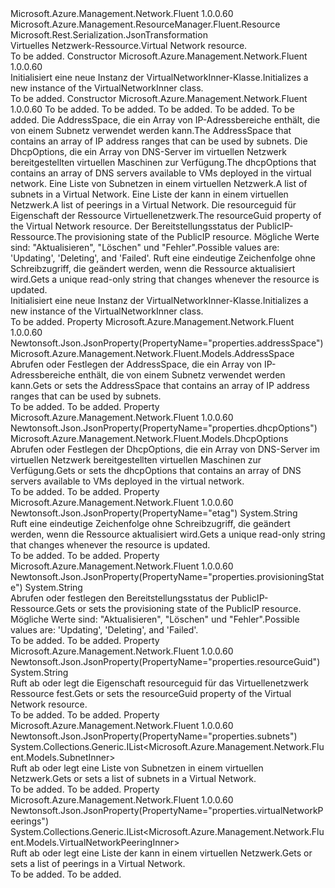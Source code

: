 <Type Name="VirtualNetworkInner" FullName="Microsoft.Azure.Management.Network.Fluent.Models.VirtualNetworkInner">
  <TypeSignature Language="C#" Value="public class VirtualNetworkInner : Microsoft.Azure.Management.ResourceManager.Fluent.Resource" />
  <TypeSignature Language="ILAsm" Value=".class public auto ansi beforefieldinit VirtualNetworkInner extends Microsoft.Azure.Management.ResourceManager.Fluent.Resource" />
  <TypeSignature Language="DocId" Value="T:Microsoft.Azure.Management.Network.Fluent.Models.VirtualNetworkInner" />
  <TypeSignature Language="VB.NET" Value="Public Class VirtualNetworkInner&#xA;Inherits Resource" />
  <TypeSignature Language="F#" Value="type VirtualNetworkInner = class&#xA;    inherit Resource" />
  <AssemblyInfo>
    <AssemblyName>Microsoft.Azure.Management.Network.Fluent</AssemblyName>
    <AssemblyVersion>1.0.0.60</AssemblyVersion>
  </AssemblyInfo>
  <Base>
    <BaseTypeName>Microsoft.Azure.Management.ResourceManager.Fluent.Resource</BaseTypeName>
  </Base>
  <Interfaces />
  <Attributes>
    <Attribute>
      <AttributeName>Microsoft.Rest.Serialization.JsonTransformation</AttributeName>
    </Attribute>
  </Attributes>
  <Docs>
    <summary>
            <span data-ttu-id="9eb13-101">Virtuelles Netzwerk-Ressource.</span><span class="sxs-lookup"><span data-stu-id="9eb13-101">Virtual Network resource.</span></span>
            </summary>
    <remarks>To be added.</remarks>
  </Docs>
  <Members>
    <Member MemberName=".ctor">
      <MemberSignature Language="C#" Value="public VirtualNetworkInner ();" />
      <MemberSignature Language="ILAsm" Value=".method public hidebysig specialname rtspecialname instance void .ctor() cil managed" />
      <MemberSignature Language="DocId" Value="M:Microsoft.Azure.Management.Network.Fluent.Models.VirtualNetworkInner.#ctor" />
      <MemberSignature Language="VB.NET" Value="Public Sub New ()" />
      <MemberType>Constructor</MemberType>
      <AssemblyInfo>
        <AssemblyName>Microsoft.Azure.Management.Network.Fluent</AssemblyName>
        <AssemblyVersion>1.0.0.60</AssemblyVersion>
      </AssemblyInfo>
      <Parameters />
      <Docs>
        <summary>
            <span data-ttu-id="9eb13-102">Initialisiert eine neue Instanz der VirtualNetworkInner-Klasse.</span><span class="sxs-lookup"><span data-stu-id="9eb13-102">Initializes a new instance of the VirtualNetworkInner class.</span></span>
            </summary>
        <remarks>To be added.</remarks>
      </Docs>
    </Member>
    <Member MemberName=".ctor">
      <MemberSignature Language="C#" Value="public VirtualNetworkInner (string location = null, string id = null, string name = null, string type = null, System.Collections.Generic.IDictionary&lt;string,string&gt; tags = null, Microsoft.Azure.Management.Network.Fluent.Models.AddressSpace addressSpace = null, Microsoft.Azure.Management.Network.Fluent.Models.DhcpOptions dhcpOptions = null, System.Collections.Generic.IList&lt;Microsoft.Azure.Management.Network.Fluent.Models.SubnetInner&gt; subnets = null, System.Collections.Generic.IList&lt;Microsoft.Azure.Management.Network.Fluent.Models.VirtualNetworkPeeringInner&gt; virtualNetworkPeerings = null, string resourceGuid = null, string provisioningState = null, string etag = null);" />
      <MemberSignature Language="ILAsm" Value=".method public hidebysig specialname rtspecialname instance void .ctor(string location, string id, string name, string type, class System.Collections.Generic.IDictionary`2&lt;string, string&gt; tags, class Microsoft.Azure.Management.Network.Fluent.Models.AddressSpace addressSpace, class Microsoft.Azure.Management.Network.Fluent.Models.DhcpOptions dhcpOptions, class System.Collections.Generic.IList`1&lt;class Microsoft.Azure.Management.Network.Fluent.Models.SubnetInner&gt; subnets, class System.Collections.Generic.IList`1&lt;class Microsoft.Azure.Management.Network.Fluent.Models.VirtualNetworkPeeringInner&gt; virtualNetworkPeerings, string resourceGuid, string provisioningState, string etag) cil managed" />
      <MemberSignature Language="DocId" Value="M:Microsoft.Azure.Management.Network.Fluent.Models.VirtualNetworkInner.#ctor(System.String,System.String,System.String,System.String,System.Collections.Generic.IDictionary{System.String,System.String},Microsoft.Azure.Management.Network.Fluent.Models.AddressSpace,Microsoft.Azure.Management.Network.Fluent.Models.DhcpOptions,System.Collections.Generic.IList{Microsoft.Azure.Management.Network.Fluent.Models.SubnetInner},System.Collections.Generic.IList{Microsoft.Azure.Management.Network.Fluent.Models.VirtualNetworkPeeringInner},System.String,System.String,System.String)" />
      <MemberSignature Language="F#" Value="new Microsoft.Azure.Management.Network.Fluent.Models.VirtualNetworkInner : string * string * string * string * System.Collections.Generic.IDictionary&lt;string, string&gt; * Microsoft.Azure.Management.Network.Fluent.Models.AddressSpace * Microsoft.Azure.Management.Network.Fluent.Models.DhcpOptions * System.Collections.Generic.IList&lt;Microsoft.Azure.Management.Network.Fluent.Models.SubnetInner&gt; * System.Collections.Generic.IList&lt;Microsoft.Azure.Management.Network.Fluent.Models.VirtualNetworkPeeringInner&gt; * string * string * string -&gt; Microsoft.Azure.Management.Network.Fluent.Models.VirtualNetworkInner" Usage="new Microsoft.Azure.Management.Network.Fluent.Models.VirtualNetworkInner (location, id, name, type, tags, addressSpace, dhcpOptions, subnets, virtualNetworkPeerings, resourceGuid, provisioningState, etag)" />
      <MemberType>Constructor</MemberType>
      <AssemblyInfo>
        <AssemblyName>Microsoft.Azure.Management.Network.Fluent</AssemblyName>
        <AssemblyVersion>1.0.0.60</AssemblyVersion>
      </AssemblyInfo>
      <Parameters>
        <Parameter Name="location" Type="System.String" />
        <Parameter Name="id" Type="System.String" />
        <Parameter Name="name" Type="System.String" />
        <Parameter Name="type" Type="System.String" />
        <Parameter Name="tags" Type="System.Collections.Generic.IDictionary&lt;System.String,System.String&gt;" />
        <Parameter Name="addressSpace" Type="Microsoft.Azure.Management.Network.Fluent.Models.AddressSpace" />
        <Parameter Name="dhcpOptions" Type="Microsoft.Azure.Management.Network.Fluent.Models.DhcpOptions" />
        <Parameter Name="subnets" Type="System.Collections.Generic.IList&lt;Microsoft.Azure.Management.Network.Fluent.Models.SubnetInner&gt;" />
        <Parameter Name="virtualNetworkPeerings" Type="System.Collections.Generic.IList&lt;Microsoft.Azure.Management.Network.Fluent.Models.VirtualNetworkPeeringInner&gt;" />
        <Parameter Name="resourceGuid" Type="System.String" />
        <Parameter Name="provisioningState" Type="System.String" />
        <Parameter Name="etag" Type="System.String" />
      </Parameters>
      <Docs>
        <param name="location">To be added.</param>
        <param name="id">To be added.</param>
        <param name="name">To be added.</param>
        <param name="type">To be added.</param>
        <param name="tags">To be added.</param>
        <param name="addressSpace"><span data-ttu-id="9eb13-103">Die AddressSpace, die ein Array von IP-Adressbereiche enthält, die von einem Subnetz verwendet werden kann.</span><span class="sxs-lookup"><span data-stu-id="9eb13-103">The AddressSpace that contains an array of IP address ranges that can be used by subnets.</span></span></param>
        <param name="dhcpOptions"><span data-ttu-id="9eb13-104">Die DhcpOptions, die ein Array von DNS-Server im virtuellen Netzwerk bereitgestellten virtuellen Maschinen zur Verfügung.</span><span class="sxs-lookup"><span data-stu-id="9eb13-104">The dhcpOptions that contains an array of DNS servers available to VMs deployed in the virtual network.</span></span></param>
        <param name="subnets"><span data-ttu-id="9eb13-105">Eine Liste von Subnetzen in einem virtuellen Netzwerk.</span><span class="sxs-lookup"><span data-stu-id="9eb13-105">A list of subnets in a Virtual Network.</span></span></param>
        <param name="virtualNetworkPeerings"><span data-ttu-id="9eb13-106">Eine Liste der kann in einem virtuellen Netzwerk.</span><span class="sxs-lookup"><span data-stu-id="9eb13-106">A list of peerings in a Virtual Network.</span></span></param>
        <param name="resourceGuid"><span data-ttu-id="9eb13-107">Die resourceguid für Eigenschaft der Ressource Virtuellenetzwerk.</span><span class="sxs-lookup"><span data-stu-id="9eb13-107">The resourceGuid property of the Virtual Network resource.</span></span></param>
        <param name="provisioningState"><span data-ttu-id="9eb13-108">Der Bereitstellungsstatus der PublicIP-Ressource.</span><span class="sxs-lookup"><span data-stu-id="9eb13-108">The provisioning state of the PublicIP resource.</span></span> <span data-ttu-id="9eb13-109">Mögliche Werte sind: "Aktualisieren", "Löschen" und "Fehler".</span><span class="sxs-lookup"><span data-stu-id="9eb13-109">Possible values are: 'Updating', 'Deleting', and 'Failed'.</span></span></param>
        <param name="etag"><span data-ttu-id="9eb13-110">Ruft eine eindeutige Zeichenfolge ohne Schreibzugriff, die geändert werden, wenn die Ressource aktualisiert wird.</span><span class="sxs-lookup"><span data-stu-id="9eb13-110">Gets a unique read-only string that changes whenever the resource is updated.</span></span></param>
        <summary>
            <span data-ttu-id="9eb13-111">Initialisiert eine neue Instanz der VirtualNetworkInner-Klasse.</span><span class="sxs-lookup"><span data-stu-id="9eb13-111">Initializes a new instance of the VirtualNetworkInner class.</span></span>
            </summary>
        <remarks>To be added.</remarks>
      </Docs>
    </Member>
    <Member MemberName="AddressSpace">
      <MemberSignature Language="C#" Value="public Microsoft.Azure.Management.Network.Fluent.Models.AddressSpace AddressSpace { get; set; }" />
      <MemberSignature Language="ILAsm" Value=".property instance class Microsoft.Azure.Management.Network.Fluent.Models.AddressSpace AddressSpace" />
      <MemberSignature Language="DocId" Value="P:Microsoft.Azure.Management.Network.Fluent.Models.VirtualNetworkInner.AddressSpace" />
      <MemberSignature Language="VB.NET" Value="Public Property AddressSpace As AddressSpace" />
      <MemberSignature Language="F#" Value="member this.AddressSpace : Microsoft.Azure.Management.Network.Fluent.Models.AddressSpace with get, set" Usage="Microsoft.Azure.Management.Network.Fluent.Models.VirtualNetworkInner.AddressSpace" />
      <MemberType>Property</MemberType>
      <AssemblyInfo>
        <AssemblyName>Microsoft.Azure.Management.Network.Fluent</AssemblyName>
        <AssemblyVersion>1.0.0.60</AssemblyVersion>
      </AssemblyInfo>
      <Attributes>
        <Attribute>
          <AttributeName>Newtonsoft.Json.JsonProperty(PropertyName="properties.addressSpace")</AttributeName>
        </Attribute>
      </Attributes>
      <ReturnValue>
        <ReturnType>Microsoft.Azure.Management.Network.Fluent.Models.AddressSpace</ReturnType>
      </ReturnValue>
      <Docs>
        <summary>
            <span data-ttu-id="9eb13-112">Abrufen oder Festlegen der AddressSpace, die ein Array von IP-Adressbereiche enthält, die von einem Subnetz verwendet werden kann.</span><span class="sxs-lookup"><span data-stu-id="9eb13-112">Gets or sets the AddressSpace that contains an array of IP address ranges that can be used by subnets.</span></span>
            </summary>
        <value>To be added.</value>
        <remarks>To be added.</remarks>
      </Docs>
    </Member>
    <Member MemberName="DhcpOptions">
      <MemberSignature Language="C#" Value="public Microsoft.Azure.Management.Network.Fluent.Models.DhcpOptions DhcpOptions { get; set; }" />
      <MemberSignature Language="ILAsm" Value=".property instance class Microsoft.Azure.Management.Network.Fluent.Models.DhcpOptions DhcpOptions" />
      <MemberSignature Language="DocId" Value="P:Microsoft.Azure.Management.Network.Fluent.Models.VirtualNetworkInner.DhcpOptions" />
      <MemberSignature Language="VB.NET" Value="Public Property DhcpOptions As DhcpOptions" />
      <MemberSignature Language="F#" Value="member this.DhcpOptions : Microsoft.Azure.Management.Network.Fluent.Models.DhcpOptions with get, set" Usage="Microsoft.Azure.Management.Network.Fluent.Models.VirtualNetworkInner.DhcpOptions" />
      <MemberType>Property</MemberType>
      <AssemblyInfo>
        <AssemblyName>Microsoft.Azure.Management.Network.Fluent</AssemblyName>
        <AssemblyVersion>1.0.0.60</AssemblyVersion>
      </AssemblyInfo>
      <Attributes>
        <Attribute>
          <AttributeName>Newtonsoft.Json.JsonProperty(PropertyName="properties.dhcpOptions")</AttributeName>
        </Attribute>
      </Attributes>
      <ReturnValue>
        <ReturnType>Microsoft.Azure.Management.Network.Fluent.Models.DhcpOptions</ReturnType>
      </ReturnValue>
      <Docs>
        <summary>
            <span data-ttu-id="9eb13-113">Abrufen oder Festlegen der DhcpOptions, die ein Array von DNS-Server im virtuellen Netzwerk bereitgestellten virtuellen Maschinen zur Verfügung.</span><span class="sxs-lookup"><span data-stu-id="9eb13-113">Gets or sets the dhcpOptions that contains an array of DNS servers available to VMs deployed in the virtual network.</span></span>
            </summary>
        <value>To be added.</value>
        <remarks>To be added.</remarks>
      </Docs>
    </Member>
    <Member MemberName="Etag">
      <MemberSignature Language="C#" Value="public string Etag { get; set; }" />
      <MemberSignature Language="ILAsm" Value=".property instance string Etag" />
      <MemberSignature Language="DocId" Value="P:Microsoft.Azure.Management.Network.Fluent.Models.VirtualNetworkInner.Etag" />
      <MemberSignature Language="VB.NET" Value="Public Property Etag As String" />
      <MemberSignature Language="F#" Value="member this.Etag : string with get, set" Usage="Microsoft.Azure.Management.Network.Fluent.Models.VirtualNetworkInner.Etag" />
      <MemberType>Property</MemberType>
      <AssemblyInfo>
        <AssemblyName>Microsoft.Azure.Management.Network.Fluent</AssemblyName>
        <AssemblyVersion>1.0.0.60</AssemblyVersion>
      </AssemblyInfo>
      <Attributes>
        <Attribute>
          <AttributeName>Newtonsoft.Json.JsonProperty(PropertyName="etag")</AttributeName>
        </Attribute>
      </Attributes>
      <ReturnValue>
        <ReturnType>System.String</ReturnType>
      </ReturnValue>
      <Docs>
        <summary>
            <span data-ttu-id="9eb13-114">Ruft eine eindeutige Zeichenfolge ohne Schreibzugriff, die geändert werden, wenn die Ressource aktualisiert wird.</span><span class="sxs-lookup"><span data-stu-id="9eb13-114">Gets a unique read-only string that changes whenever the resource is updated.</span></span>
            </summary>
        <value>To be added.</value>
        <remarks>To be added.</remarks>
      </Docs>
    </Member>
    <Member MemberName="ProvisioningState">
      <MemberSignature Language="C#" Value="public string ProvisioningState { get; set; }" />
      <MemberSignature Language="ILAsm" Value=".property instance string ProvisioningState" />
      <MemberSignature Language="DocId" Value="P:Microsoft.Azure.Management.Network.Fluent.Models.VirtualNetworkInner.ProvisioningState" />
      <MemberSignature Language="VB.NET" Value="Public Property ProvisioningState As String" />
      <MemberSignature Language="F#" Value="member this.ProvisioningState : string with get, set" Usage="Microsoft.Azure.Management.Network.Fluent.Models.VirtualNetworkInner.ProvisioningState" />
      <MemberType>Property</MemberType>
      <AssemblyInfo>
        <AssemblyName>Microsoft.Azure.Management.Network.Fluent</AssemblyName>
        <AssemblyVersion>1.0.0.60</AssemblyVersion>
      </AssemblyInfo>
      <Attributes>
        <Attribute>
          <AttributeName>Newtonsoft.Json.JsonProperty(PropertyName="properties.provisioningState")</AttributeName>
        </Attribute>
      </Attributes>
      <ReturnValue>
        <ReturnType>System.String</ReturnType>
      </ReturnValue>
      <Docs>
        <summary>
            <span data-ttu-id="9eb13-115">Abrufen oder festlegen den Bereitstellungsstatus der PublicIP-Ressource.</span><span class="sxs-lookup"><span data-stu-id="9eb13-115">Gets or sets the provisioning state of the PublicIP resource.</span></span>
            <span data-ttu-id="9eb13-116">Mögliche Werte sind: "Aktualisieren", "Löschen" und "Fehler".</span><span class="sxs-lookup"><span data-stu-id="9eb13-116">Possible values are: 'Updating', 'Deleting', and 'Failed'.</span></span>
            </summary>
        <value>To be added.</value>
        <remarks>To be added.</remarks>
      </Docs>
    </Member>
    <Member MemberName="ResourceGuid">
      <MemberSignature Language="C#" Value="public string ResourceGuid { get; set; }" />
      <MemberSignature Language="ILAsm" Value=".property instance string ResourceGuid" />
      <MemberSignature Language="DocId" Value="P:Microsoft.Azure.Management.Network.Fluent.Models.VirtualNetworkInner.ResourceGuid" />
      <MemberSignature Language="VB.NET" Value="Public Property ResourceGuid As String" />
      <MemberSignature Language="F#" Value="member this.ResourceGuid : string with get, set" Usage="Microsoft.Azure.Management.Network.Fluent.Models.VirtualNetworkInner.ResourceGuid" />
      <MemberType>Property</MemberType>
      <AssemblyInfo>
        <AssemblyName>Microsoft.Azure.Management.Network.Fluent</AssemblyName>
        <AssemblyVersion>1.0.0.60</AssemblyVersion>
      </AssemblyInfo>
      <Attributes>
        <Attribute>
          <AttributeName>Newtonsoft.Json.JsonProperty(PropertyName="properties.resourceGuid")</AttributeName>
        </Attribute>
      </Attributes>
      <ReturnValue>
        <ReturnType>System.String</ReturnType>
      </ReturnValue>
      <Docs>
        <summary>
            <span data-ttu-id="9eb13-117">Ruft ab oder legt die Eigenschaft resourceguid für das Virtuellenetzwerk Ressource fest.</span><span class="sxs-lookup"><span data-stu-id="9eb13-117">Gets or sets the resourceGuid property of the Virtual Network resource.</span></span>
            </summary>
        <value>To be added.</value>
        <remarks>To be added.</remarks>
      </Docs>
    </Member>
    <Member MemberName="Subnets">
      <MemberSignature Language="C#" Value="public System.Collections.Generic.IList&lt;Microsoft.Azure.Management.Network.Fluent.Models.SubnetInner&gt; Subnets { get; set; }" />
      <MemberSignature Language="ILAsm" Value=".property instance class System.Collections.Generic.IList`1&lt;class Microsoft.Azure.Management.Network.Fluent.Models.SubnetInner&gt; Subnets" />
      <MemberSignature Language="DocId" Value="P:Microsoft.Azure.Management.Network.Fluent.Models.VirtualNetworkInner.Subnets" />
      <MemberSignature Language="VB.NET" Value="Public Property Subnets As IList(Of SubnetInner)" />
      <MemberSignature Language="F#" Value="member this.Subnets : System.Collections.Generic.IList&lt;Microsoft.Azure.Management.Network.Fluent.Models.SubnetInner&gt; with get, set" Usage="Microsoft.Azure.Management.Network.Fluent.Models.VirtualNetworkInner.Subnets" />
      <MemberType>Property</MemberType>
      <AssemblyInfo>
        <AssemblyName>Microsoft.Azure.Management.Network.Fluent</AssemblyName>
        <AssemblyVersion>1.0.0.60</AssemblyVersion>
      </AssemblyInfo>
      <Attributes>
        <Attribute>
          <AttributeName>Newtonsoft.Json.JsonProperty(PropertyName="properties.subnets")</AttributeName>
        </Attribute>
      </Attributes>
      <ReturnValue>
        <ReturnType>System.Collections.Generic.IList&lt;Microsoft.Azure.Management.Network.Fluent.Models.SubnetInner&gt;</ReturnType>
      </ReturnValue>
      <Docs>
        <summary>
            <span data-ttu-id="9eb13-118">Ruft ab oder legt eine Liste von Subnetzen in einem virtuellen Netzwerk.</span><span class="sxs-lookup"><span data-stu-id="9eb13-118">Gets or sets a list of subnets in a Virtual Network.</span></span>
            </summary>
        <value>To be added.</value>
        <remarks>To be added.</remarks>
      </Docs>
    </Member>
    <Member MemberName="VirtualNetworkPeerings">
      <MemberSignature Language="C#" Value="public System.Collections.Generic.IList&lt;Microsoft.Azure.Management.Network.Fluent.Models.VirtualNetworkPeeringInner&gt; VirtualNetworkPeerings { get; set; }" />
      <MemberSignature Language="ILAsm" Value=".property instance class System.Collections.Generic.IList`1&lt;class Microsoft.Azure.Management.Network.Fluent.Models.VirtualNetworkPeeringInner&gt; VirtualNetworkPeerings" />
      <MemberSignature Language="DocId" Value="P:Microsoft.Azure.Management.Network.Fluent.Models.VirtualNetworkInner.VirtualNetworkPeerings" />
      <MemberSignature Language="VB.NET" Value="Public Property VirtualNetworkPeerings As IList(Of VirtualNetworkPeeringInner)" />
      <MemberSignature Language="F#" Value="member this.VirtualNetworkPeerings : System.Collections.Generic.IList&lt;Microsoft.Azure.Management.Network.Fluent.Models.VirtualNetworkPeeringInner&gt; with get, set" Usage="Microsoft.Azure.Management.Network.Fluent.Models.VirtualNetworkInner.VirtualNetworkPeerings" />
      <MemberType>Property</MemberType>
      <AssemblyInfo>
        <AssemblyName>Microsoft.Azure.Management.Network.Fluent</AssemblyName>
        <AssemblyVersion>1.0.0.60</AssemblyVersion>
      </AssemblyInfo>
      <Attributes>
        <Attribute>
          <AttributeName>Newtonsoft.Json.JsonProperty(PropertyName="properties.virtualNetworkPeerings")</AttributeName>
        </Attribute>
      </Attributes>
      <ReturnValue>
        <ReturnType>System.Collections.Generic.IList&lt;Microsoft.Azure.Management.Network.Fluent.Models.VirtualNetworkPeeringInner&gt;</ReturnType>
      </ReturnValue>
      <Docs>
        <summary>
            <span data-ttu-id="9eb13-119">Ruft ab oder legt eine Liste der kann in einem virtuellen Netzwerk.</span><span class="sxs-lookup"><span data-stu-id="9eb13-119">Gets or sets a list of peerings in a Virtual Network.</span></span>
            </summary>
        <value>To be added.</value>
        <remarks>To be added.</remarks>
      </Docs>
    </Member>
  </Members>
</Type>